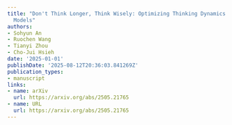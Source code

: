 ```yaml
---
title: "Don't Think Longer, Think Wisely: Optimizing Thinking Dynamics for Large Reasoning
  Models"
authors:
- Sohyun An
- Ruochen Wang
- Tianyi Zhou
- Cho-Jui Hsieh
date: '2025-01-01'
publishDate: '2025-08-12T20:36:03.841269Z'
publication_types:
- manuscript
links:
- name: arXiv
  url: https://arxiv.org/abs/2505.21765
- name: URL
  url: https://arxiv.org/abs/2505.21765
---
```

